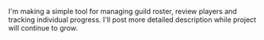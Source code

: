 I'm making a simple tool for managing guild roster, review players and tracking individual progress. I'll post more detailed description while project will continue to grow.
